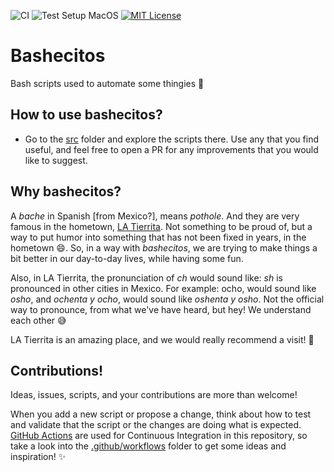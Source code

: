 ![CI](https://github.com/patitalabs/bashecitos/actions/workflows/ci.yml/badge.svg)
![Test Setup MacOS](https://github.com/patitalabs/bashecitos/actions/workflows/test-setup-macos.yml/badge.svg)
[![MIT License](https://img.shields.io/badge/License-MIT-blue.svg)](LICENSE)

# Bashecitos

Bash scripts used to automate some thingies 👾 

## How to use bashecitos? 

* Go to the [src](src) folder and explore the scripts there. Use any that you find useful, and feel free to open a PR for any improvements that you would like to suggest.

## Why bashecitos? 

A _bache_ in Spanish [from Mexico?], means _pothole_. And they are very famous in the hometown, [LA Tierrita](https://es.wikipedia.org/wiki/Ensenada_(Baja_California)). Not something to be proud of, but a way to put humor into something that has not been fixed in years, in the hometown 😄. So, in a way with _bashecitos_, we are trying to make things a bit better in our day-to-day lives, while having some fun. 

Also, in LA Tierrita, the pronunciation of _ch_ would sound like: _sh_ is pronounced in other cities in Mexico. For example: ocho, would sound like _osho_, and _ochenta y ocho_, would sound like _oshenta y osho_. Not the official way to pronounce, from what we've have heard, but hey! We understand each other 😅

LA Tierrita is an amazing place, and we would really recommend a visit! 💙

## Contributions!

Ideas, issues, scripts, and your contributions are more than welcome!

When you add a new script or propose a change, think about how to test and validate that the script or the changes are doing what is expected. [GitHub Actions](https://github.com/features/actions) are used for Continuous Integration in this repository, so take a look into the [.github/workflows](.github/workflows) folder to get some ideas and inspiration! ✨

